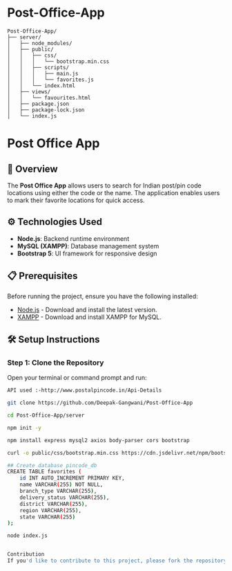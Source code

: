 # Post-Office-App
```
Post-Office-App/
├── server/
│   ├── node_modules/
│   ├── public/
│   │   ├── css/
│   │   │   └── bootstrap.min.css
│   │   ├── scripts/
│   │   │   ├── main.js
│   │   │   └── favorites.js
│   │   └── index.html
│   ├── views/
│   │   └── favourites.html
│   ├── package.json
│   ├── package-lock.json
│   └── index.js
```

# Post Office App

## 📌 Overview

The **Post Office App** allows users to search for Indian post/pin code locations using either the code or the name. The application enables users to mark their favorite locations for quick access.

## ⚙️ Technologies Used

- **Node.js**: Backend runtime environment
- **MySQL (XAMPP)**: Database management system
- **Bootstrap 5**: UI framework for responsive design

## 📋 Prerequisites

Before running the project, ensure you have the following installed:

- [Node.js](https://nodejs.org/) - Download and install the latest version.
- [XAMPP](https://www.apachefriends.org/index.html) - Download and install XAMPP for MySQL.

## 🛠️ Setup Instructions

### Step 1: Clone the Repository

Open your terminal or command prompt and run:

```bash
API used :-http://www.postalpincode.in/Api-Details

git clone https://github.com/Deepak-Gangwani/Post-Office-App

cd Post-Office-App/server

npm init -y

npm install express mysql2 axios body-parser cors bootstrap

curl -o public/css/bootstrap.min.css https://cdn.jsdelivr.net/npm/bootstrap@5.1.3/dist/css/bootstrap.min.css

## Create database pincode_db
CREATE TABLE favorites (
    id INT AUTO_INCREMENT PRIMARY KEY,
    name VARCHAR(255) NOT NULL,
    branch_type VARCHAR(255),
    delivery_status VARCHAR(255),
    district VARCHAR(255),
    region VARCHAR(255),
    state VARCHAR(255)
);

node index.js


Contribution
If you'd like to contribute to this project, please fork the repository and create a pull request.
